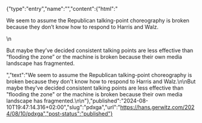 {"type":"entry","name":"","content":{"html":"<p>We seem to assume the Republican talking-point choreography is broken because they don’t know how to respond to Harris and Walz.</p>\n<p>But maybe they’ve decided consistent talking points are less effective than “flooding the zone” or the machine is broken because their own media landscape has fragmented.</p>","text":"We seem to assume the Republican talking-point choreography is broken because they don't know how to respond to Harris and Walz.\n\nBut maybe they've decided consistent talking points are less effective than \"flooding the zone\" or the machine is broken because their own media landscape has fragmented.\n\n"},"published":"2024-08-10T19:47:14.316+02:00","slug":"pdxga","url":"https://hans.gerwitz.com/2024/08/10/pdxga","post-status":"published"}